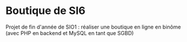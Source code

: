 # Boutique de SI6
Projet de fin d'année de SIO1 : réaliser une boutique en ligne en binôme (avec PHP en backend et MySQL en tant que SGBD)
